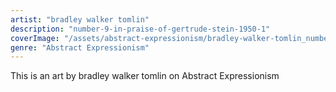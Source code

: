 ```yaml
---
artist: "bradley walker tomlin"
description: "number-9-in-praise-of-gertrude-stein-1950-1"
coverImage: "/assets/abstract-expressionism/bradley-walker-tomlin_number-9-in-praise-of-gertrude-stein-1950-1.jpg"
genre: "Abstract Expressionism"
---
```

This is an art by bradley walker tomlin on Abstract Expressionism

